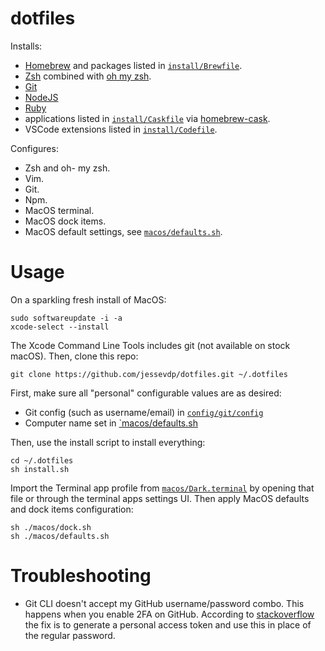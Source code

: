 # dotfiles

Installs:
- [Homebrew](https://brew.sh) and packages listed in [`install/Brewfile`](./install/Brewfile).
- [Zsh](https://www.zsh.org) combined with [oh my zsh](https://ohmyz.sh).
- [Git](https://git-scm.com)
- [NodeJS](https://nodejs.org/)
- [Ruby](https://www.ruby-lang.org/en/)
- applications listed in [`install/Caskfile`](./install/Caskfile) via [homebrew-cask](https://github.com/Homebrew/homebrew-cask).
- VSCode extensions listed in [`install/Codefile`](./install/Codefile).

Configures:
- Zsh and oh- my zsh.
- Vim.
- Git.
- Npm.
- MacOS terminal.
- MacOS dock items.
- MacOS default settings, see [`macos/defaults.sh`](./macos/defaults.sh).

# Usage

On a sparkling fresh install of MacOS:

```
sudo softwareupdate -i -a
xcode-select --install
```

The Xcode Command Line Tools includes git (not available on stock macOS). Then, clone this repo:

```
git clone https://github.com/jessevdp/dotfiles.git ~/.dotfiles
```

First, make sure all "personal" configurable values are as desired:
- Git config (such as username/email) in [`config/git/config`](./config/git/config)
- Computer name set in [`macos/defaults.sh](./macos/defaults.sh)


Then, use the install script to install everything:

```
cd ~/.dotfiles
sh install.sh
```

Import the Terminal app profile from [`macos/Dark.terminal`](./macos/Dark.terminal) by opening that file or through the terminal apps settings UI.
Then apply MacOS defaults and dock items configuration:

```
sh ./macos/dock.sh
sh ./macos/defaults.sh
```

# Troubleshooting

* Git CLI doesn't accept my GitHub username/password combo. This happens when you enable 2FA on GitHub. According to [stackoverflow](https://stackoverflow.com/questions/29297154/github-invalid-username-or-password) the fix is to generate a personal access token and use this in place of the regular password.